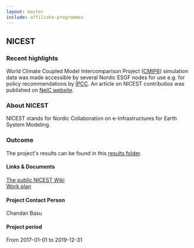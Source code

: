 ```yaml
---
layout: master
include: affiliate-programmes
---
```


## NICEST

### Recent highlights
World Climate Coupled Model Intercomparison Project ([CMIP6](https://www.wcrp-climate.org/wgcm-cmip/wgcm-cmip6)) simulation data was made accessible by several Nordic ESGF nodes for use e.g. for policy recommendations by [IPCC](https://www.ipcc.ch). An article on NICEST contributios was published on [NeIC website](https://neic.no/news/2019/11/13/CMIP6/). 

### About NICEST
NICEST stands for Nordic Collaboration on e-Infrastructures for Earth System Modeling.
 
### Outcome
The project's results can be found in this [results folder](https://drive.google.com/drive/u/0/folders/1Q3u421JjarfTY_8HZumszEki_oEHoAx-).
 
#### Links & Documents
[The public NICEST Wiki](https://wiki.neic.no/wiki/NICEST) <br/>
[Work plan](https://wiki.neic.no/w/ext/img_auth.php/3/37/20161125_NeIC_ESM_work_plan_approved.pdf)

#### Project Contact Person
Chandan Basu

#### Project period
From 2017-01-01 to 2019-12-31
